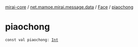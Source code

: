 [mirai-core](../../index.md) / [net.mamoe.mirai.message.data](../index.md) / [Face](index.md) / [piaochong](./piaochong.md)

# piaochong

`const val piaochong: `[`Int`](https://kotlinlang.org/api/latest/jvm/stdlib/kotlin/-int/index.html)